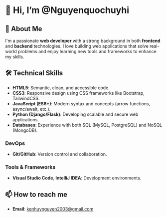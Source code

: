 # 👋 Hi, I’m @Nguyenquochuyhi

## 🚀 About Me
I'm a passionate **web developer** with a strong background in both **frontend** and **backend** technologies. I love building web applications that solve real-world problems and enjoy learning new tools and frameworks to enhance my skills.

## 🛠️ Technical Skills
- **HTML5**: Semantic, clean, and accessible code.
- **CSS3**: Responsive design using CSS frameworks like Bootstrap, TailwindCSS.
- **JavaScript (ES6+)**: Modern syntax and concepts (arrow functions, async/await, etc.).
- **Python (Django/Flask)**: Developing scalable and secure web applications.
- **Databases**: Experience with both SQL (MySQL, PostgreSQL) and NoSQL (MongoDB).

### DevOps
- **Git/GitHub**: Version control and collaboration.

### Tools & Frameworks
- **Visual Studio Code**, **IntelliJ IDEA**: Development environments.

## 📫 How to reach me
- **Email**: kenhuynguyen2003@gmail.com
